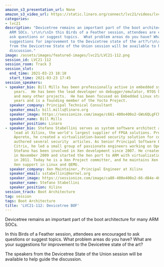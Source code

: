 ```yaml
---
amazon_s3_presentation_url: None
amazon_s3_video_url: https://static.linaro.org/connect/lvc21/videos/lvc21-112.mp4
categories:
- lvc21
description: "Devicetree remains an important part of the boot architecture for many
  ARM SOCs. \r\n\r\nIn this Birds of a Feather session, attendees are encouraged to
  ask questions or suggest topics.  What problem areas do you have? What are your
  suggestions for improvement to the Devicetree state of the art?\r\n\r\nThe speakers
  from the Devicetree State of the Union session will be available to help guide the
  discussion."
image: /assets/images/featured-images/lvc21/LVC21-112.png
session_id: LVC21-112
session_room: Track 3
session_slot:
  end_time: 2021-03-23 18:10
  start_time: 2021-03-23 17:45
session_speakers:
- speaker_bio: Bill Mills has been professionally active in embedded systems for 34
    years.  He has been the lead developer on debugger/emulator, RTOS kernel, VoIP,
    and many other projects.  He has been focused on Embedded Linux strategy for 12
    years and is a founding member of the Yocto Project.
  speaker_company: Principal Technical Consultant
  speaker_email: bill.mills@linaro.org
  speaker_image: https://sessionize.com/image/c661-400o400o2-GWs6QLgFChHHLHfzVtQi5i.jpg
  speaker_name: Bill Mills
  speaker_position: Linaro
- speaker_bio: Stefano Stabellini serves as system software architect and virtualization
    lead at Xilinx, the world's largest supplier of FPGA solutions. Previously, at
    Aporeto, he created a virtualization-based security solution for containers and
    authored several security  articles. As Senior Principal Software Engineer in
    Citrix, he led a small group of passionate engineers working on Open Source projects.
    Stefano has been involved in Xen development since 2007. He created libxenlight
    in November 2009 and started the Xen port to ARM with virtualization extensions
    in 2011. Today he is a Xen Project committer, and he maintains Xen on ARM and
    Xen support in Linux and QEMU.
  speaker_company: Xen Maintainer, Principal Engineer at Xilinx
  speaker_email: sstabellini@kernel.org
  speaker_image: https://sessionize.com/image/ca80-400o400o2-66-d84e-46b6-801e-404110a5fd97.60669a8d-e75e-47b0-828f-74345e346ce7.png
  speaker_name: Stefano Stabellini
  speaker_position: Xilinx
session_track: Boot Architecture
tag: session
tags: Boot Architecture
title: 'LVC21-112: Devicetree BOF'
---
```


Devicetree remains an important part of the boot architecture for many ARM SOCs. 

In this Birds of a Feather session, attendees are encouraged to ask questions or suggest topics.  What problem areas do you have? What are your suggestions for improvement to the Devicetree state of the art?

The speakers from the Devicetree State of the Union session will be available to help guide the discussion.